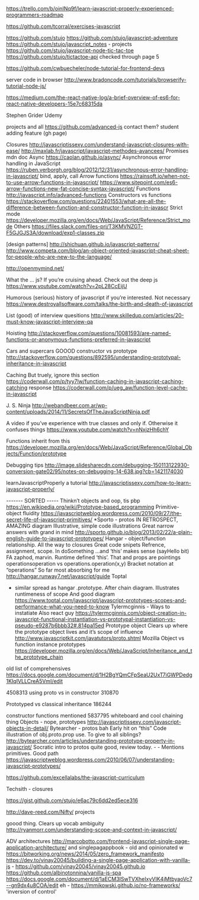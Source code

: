 https://trello.com/b/oinINq9f/learn-javascript-properly-experienced-programmers-roadmap


https://github.com/tcorral/exercises-javascript

https://github.com/stujo 
	https://github.com/stujo/javascript-adventure 
	https://github.com/stujo/javascript_notes - projects 
	https://github.com/stujo/javascript-node-tic-tac-toe 
	https://github.com/stujo/tictactoe-api 
	checked through page 5

https://github.com/cwbuecheler/node-tutorial-for-frontend-devs

server code in browser http://www.bradoncode.com/tutorials/browserify-tutorial-node-js/

https://medium.com/the-react-native-log/a-brief-overview-of-es6-for-react-native-developers-15e7c68315da

Stephen Grider Udemy

projects and all https://github.com/advanced-js contact them? student adding feature (gh page)

Closures 
	http://javascriptissexy.com/understand-javascript-closures-with-ease/ 
	http://maxlab.fr/javascript/javascript-methodes-avancees/ 
Promises 
	mdn doc 
Async 
	https://caolan.github.io/async/ 
Asynchronous error handling in JavaScript 
	https://ruben.verborgh.org/blog/2012/12/31/asynchronous-error-handling-in-javascript/ 
bind, apply, call Arrow functions 
	https://rainsoft.io/when-not-to-use-arrow-functions-in-javascript/ 
	https://www.sitepoint.com/es6-arrow-functions-new-fat-concise-syntax-javascript/
Functions 
	http://javascript.info/advanced-functions 
Constructors vs functions 
	https://stackoverflow.com/questions/22401553/what-are-all-the-difference-between-function-and-constructor-function-in-javascr 
Strict mode 
	https://developer.mozilla.org/en/docs/Web/JavaScript/Reference/Strict_mode 
Others 
	https://files.slack.com/files-pri/T3KMVNZGT-F5GJGJS3A/download/exp1-classes.zip

[design patterns] http://shichuan.github.io/javascript-patterns/ 
http://www.competa.com/blog/an-object-oriented-javascript-cheat-sheet-for-people-who-are-new-to-the-language/

http://openmymind.net/

What the … js? If you’re cruising ahead. Check out the deep js https://www.youtube.com/watch?v=2pL28CcEijU

Humorous (serious) history of javascript if you’re interested. Not necessary https://www.destroyallsoftware.com/talks/the-birth-and-death-of-javascript

List (good) of interview quesitions http://www.skilledup.com/articles/20-must-know-javascript-interview-qa

Hoisting http://stackoverflow.com/questions/10081593/are-named-functions-or-anonymous-functions-preferred-in-javascript

Cars and supercars GOOOD constructor vs prototype http://stackoverflow.com/questions/892595/understanding-prototypal-inheritance-in-javascript

Caching
But truely, ignore this section https://coderwall.com/p/tyy7lw/function-caching-in-javascript-caching-catching response https://coderwall.com/p/ueg_aw/function-level-cache-in-javascript

J. S. Ninja http://webandbeer.com.ar/wp-content/uploads/2014/11/SecretsOfTheJavaScriptNinja.pdf

A video if you’ve experience with true classes and only if. Otherwise it confuses things https://www.youtube.com/watch?v=nNxjzHh6chY

Functions inherit from this https://developer.mozilla.org/en/docs/Web/JavaScript/Reference/Global_Objects/Function/prototype

Debugging tips http://image.slidesharecdn.com/debugging-150113122930-conversion-gate02/95/notes-on-debugging-14-638.jpg?cb=1421174030

learnJavascriptProperly a tutorial http://javascriptissexy.com/how-to-learn-javascript-properly/

------- SORTED -----
Thinkn’t objects and oop, tis pbp 
	https://en.wikipedia.org/wiki/Prototype-based_programming 
Primitive-object fluidity 
	https://javascriptweblog.wordpress.com/2010/09/27/the-secret-life-of-javascript-primitives/ 
*Sporto - protos IN RETROSPECT, AMAZING diagram Illustrative, simple code illustrations Great narrow answers with grand in mind 
	http://sporto.github.io/blog/2013/02/22/a-plain-english-guide-to-javascript-prototypes/ 
Hangar - object/function relationship. All the way to closures Great code snipets Refrence, assignment, scope. In doSomething ...and ‘this’ makes sense (sayHello bit) FA zaphod, marvin. Runtime defined ‘this’. That and props are pointings operationsoperation vs operations.operation(x,y) Bracket notation at “operations” 
So far most absorbing for me http://hangar.runway7.net/javascript/guide Toptal 
- similar spread as hangar .prototype. After chain diagram. 
	Illustrates runtimeness of scope And good diagram 
	https://www.toptal.com/javascript/javascript-prototypes-scopes-and-performance-what-you-need-to-know 
Tylermcginnis - Ways to instatiate 
Also react guy 
	https://tylermcginnis.com/object-creation-in-javascript-functional-instantiation-vs-prototypal-instantiation-vs-pseudo-e9287b6bbb32#.814pa15ed 
Prototype object Clears up where the prototype object lives and it’s scope of influence 
	http://www.javascriptkit.com/javatutors/proto.shtml 
Mozilla Object vs function instance prototypes 
	https://developer.mozilla.org/en/docs/Web/JavaScript/Inheritance_and_the_prototype_chain

old list of comprehensives https://docs.google.com/document/d/1H2BgYQmCFpSeaU2UxT7iGWPDedg1KIqIVLLCreA5VmI/edit

4508313 using proto vs in constructor 310870

Prototyped vs classical inheritance 186244

constructor functions mentioned
	5837795 whiteboard and cool chaining thing
	Objects - nope, prototypes 
		http://javascriptissexy.com/javascript-objects-in-detail/ 
	Bytearcher - protos bah Early hit on “this” Code illustration of obj.proto.prop use. 	To give to all siblings? 
		http://bytearcher.com/articles/understanding-prototype-property-in-javascript/
	Socratic intro to protos quite good, review today. 
		-
		 - Mentions primitives. 
		Good path 
			https://javascriptweblog.wordpress.com/2010/06/07/understanding-javascript-prototypes/ 


https://github.com/excellalabs/the-javascript-curriculum

Techsith - closures

https://gist.github.com/stujo/e6ac79c6dd2ed5ece316

http://dave-reed.com/Nifty/ projects

goood thing. Clears up vocab ambiguity http://ryanmorr.com/understanding-scope-and-context-in-javascript/

ADV architectures 
	http://marcobotto.com/frontend-javascript-single-page-application-architecture/
	and singlepagappbook - old and opinionated w
https://bitworking.org/news/2014/05/zero_framework_manifesto 
https://dev.to/vinay20045/building-a-single-page-application-with-vanilla-js - https://github.com/vinay20045/vinay20045.github.io 
https://github.com/albinotonnina/vanilla-js-spa 
https://docs.google.com/document/d/1aECM3ISwTVXheIxyVIK4jMtbyaoVc7--gn9dx4u8COA/edit eh - https://mmikowski.github.io/no-frameworks/ 'inversion of control'




